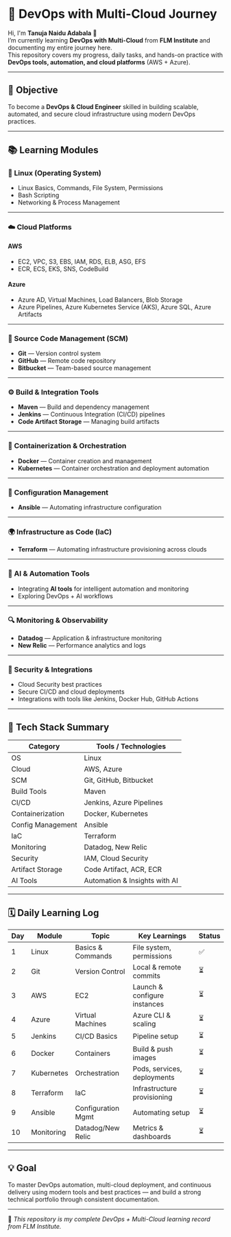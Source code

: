 # 🚀 DevOps with Multi-Cloud Journey

Hi, I'm **Tanuja Naidu Adabala** 👋  
I’m currently learning **DevOps with Multi-Cloud** from **FLM Institute** and documenting my entire journey here.  
This repository covers my progress, daily tasks, and hands-on practice with **DevOps tools, automation, and cloud platforms** (AWS + Azure).

---

## 🎯 Objective
To become a **DevOps & Cloud Engineer** skilled in building scalable, automated, and secure cloud infrastructure using modern DevOps practices.

---

## 📚 Learning Modules

### 🐧 Linux (Operating System)
- Linux Basics, Commands, File System, Permissions  
- Bash Scripting  
- Networking & Process Management  

---

### ☁️ Cloud Platforms
#### **AWS**
- EC2, VPC, S3, EBS, IAM, RDS, ELB, ASG, EFS  
- ECR, ECS, EKS, SNS, CodeBuild  

#### **Azure**
- Azure AD, Virtual Machines, Load Balancers, Blob Storage  
- Azure Pipelines, Azure Kubernetes Service (AKS), Azure SQL, Azure Artifacts  

---

### 🔧 Source Code Management (SCM)
- **Git** — Version control system  
- **GitHub** — Remote code repository  
- **Bitbucket** — Team-based source management  

---

### ⚙️ Build & Integration Tools
- **Maven** — Build and dependency management  
- **Jenkins** — Continuous Integration (CI/CD) pipelines  
- **Code Artifact Storage** — Managing build artifacts  

---

### 🐳 Containerization & Orchestration
- **Docker** — Container creation and management  
- **Kubernetes** — Container orchestration and deployment automation  

---

### 🧩 Configuration Management
- **Ansible** — Automating infrastructure configuration  

---

### 🌍 Infrastructure as Code (IaC)
- **Terraform** — Automating infrastructure provisioning across clouds  

---

### 🧠 AI & Automation Tools
- Integrating **AI tools** for intelligent automation and monitoring  
- Exploring DevOps + AI workflows  

---

### 🔍 Monitoring & Observability
- **Datadog** — Application & infrastructure monitoring  
- **New Relic** — Performance analytics and logs  

---

### 🔐 Security & Integrations
- Cloud Security best practices  
- Secure CI/CD and cloud deployments  
- Integrations with tools like Jenkins, Docker Hub, GitHub Actions  

---

## 🧰 Tech Stack Summary

| Category | Tools / Technologies |
|-----------|----------------------|
| OS | Linux |
| Cloud | AWS, Azure |
| SCM | Git, GitHub, Bitbucket |
| Build Tools | Maven |
| CI/CD | Jenkins, Azure Pipelines |
| Containerization | Docker, Kubernetes |
| Config Management | Ansible |
| IaC | Terraform |
| Monitoring | Datadog, New Relic |
| Security | IAM, Cloud Security |
| Artifact Storage | Code Artifact, ACR, ECR |
| AI Tools | Automation & Insights with AI |

---

## 🗓️ Daily Learning Log

| Day | Module | Topic | Key Learnings | Status |
|-----|----------|----------------|-------------|---------|
| 1 | Linux | Basics & Commands | File system, permissions | ✅ |
| 2 | Git | Version Control | Local & remote commits | ⏳ |
| 3 | AWS | EC2 | Launch & configure instances | ⏳ |
| 4 | Azure | Virtual Machines | Azure CLI & scaling | ⏳ |
| 5 | Jenkins | CI/CD Basics | Pipeline setup | ⏳ |
| 6 | Docker | Containers | Build & push images | ⏳ |
| 7 | Kubernetes | Orchestration | Pods, services, deployments | ⏳ |
| 8 | Terraform | IaC | Infrastructure provisioning | ⏳ |
| 9 | Ansible | Configuration Mgmt | Automating setup | ⏳ |
| 10 | Monitoring | Datadog/New Relic | Metrics & dashboards | ⏳ |

---

## 💡 Goal
To master DevOps automation, multi-cloud deployment, and continuous delivery using modern tools and best practices — and build a strong technical portfolio through consistent documentation.

---

📌 _This repository is my complete DevOps + Multi-Cloud learning record from FLM Institute._
